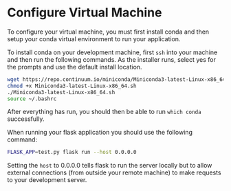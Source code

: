 # Configure Virtual Machine
To configure your virtual machine, you must first install conda and then setup your conda virtual environment to run your application. 

To install conda on your development machine, first `ssh` into your machine and then run the following commands. As the installer runs, select yes for the prompts and use the default install location.
```sh
wget https://repo.continuum.io/miniconda/Miniconda3-latest-Linux-x86_64.sh
chmod +x Miniconda3-latest-Linux-x86_64.sh
./Miniconda3-latest-Linux-x86_64.sh
source ~/.bashrc
```

After everything has run, you should then be able to run `which conda` successfully. 

When running your flask application you should use the following command:

```sh
FLASK_APP=test.py flask run --host 0.0.0.0
```

Setting the `host` to 0.0.0.0 tells flask to run the server locally but to allow external connections (from outside your remote machine) to make requests to your development server.
